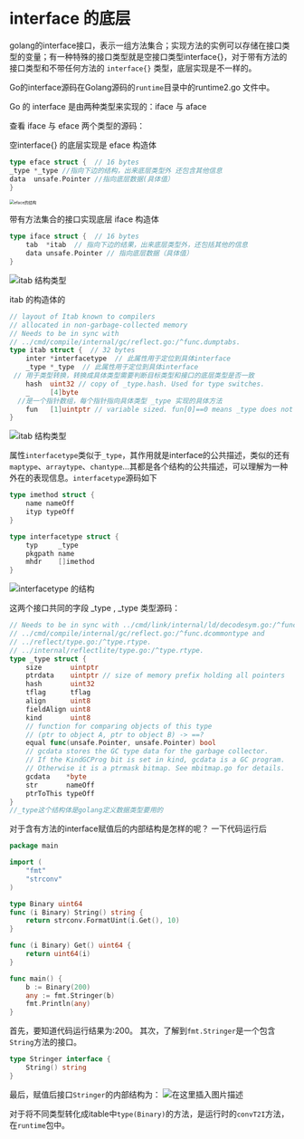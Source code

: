 # interface 的底层

golang的interface接口，表示一组方法集合；实现方法的实例可以存储在接口类型的变量；有一种特殊的接口类型就是空接口类型interface{}，对于带有方法的接口类型和不带任何方法的 `interface{}` 类型，底层实现是不一样的。

Go的interface源码在Golang源码的`runtime`目录中的runtime2.go 文件中。

Go 的 interface 是由两种类型来实现的：iface 与 aface

查看 iface 与 eface 两个类型的源码：

空interface{} 的底层实现是 eface 构造体

```go
type eface struct {  // 16 bytes
_type *_type //指向下边的结构，出来底层类型外 还包含其他信息
data  unsafe.Pointer //指向底层数据(具体值）
}
```
<img src="https://file.longqiuhong.com/markdown/eface_all.png" alt="eface的结构" style="zoom:50%;" />

带有方法集合的接口实现底层 iface 构造体 

```go
type iface struct {  // 16 bytes
	tab  *itab  // 指向下边的结果，出来底层类型外，还包括其他的信息
	data unsafe.Pointer // 指向底层数据（具体值）
}
```

![itab 结构类型](https://file.longqiuhong.com/markdown/eface-20210515192921770.png )

itab 的构造体的

```go
// layout of Itab known to compilers
// allocated in non-garbage-collected memory
// Needs to be in sync with
// ../cmd/compile/internal/gc/reflect.go:/^func.dumptabs.
type itab struct {  // 32 bytes
	inter *interfacetype  // 此属性用于定位到具体interface
	_type *_type  // 此属性用于定位到具体interface
 // 用于类型转换，转换成具体类型需要判断目标类型和接口的底层类型是否一致
	hash  uint32 // copy of _type.hash. Used for type switches.  
	_     [4]byte
  //是一个指针数组，每个指针指向具体类型 _type 实现的具体方法
	fun   [1]uintptr // variable sized. fun[0]==0 means _type does not implement inter.
}
```

![itab 结构类型](https://i6448038.github.io/img/interface/iface_itable.png)    

属性`interfacetype`类似于`_type`，其作用就是interface的公共描述，类似的还有`maptype`、`arraytype`、`chantype`…其都是各个结构的公共描述，可以理解为一种外在的表现信息。`interfacetype`源码如下

```go
type imethod struct {
	name nameOff
	ityp typeOff
}

type interfacetype struct {
	typ     _type
	pkgpath name
	mhdr    []imethod
}
```

![interfacetype 的结构](https://i6448038.github.io/img/interface/iface_all.png)



 这两个接口共同的字段  _type  , _type 类型源码：

```go
// Needs to be in sync with ../cmd/link/internal/ld/decodesym.go:/^func.commonsize,
// ../cmd/compile/internal/gc/reflect.go:/^func.dcommontype and
// ../reflect/type.go:/^type.rtype.
// ../internal/reflectlite/type.go:/^type.rtype.
type _type struct {
	size       uintptr
	ptrdata    uintptr // size of memory prefix holding all pointers
	hash       uint32
	tflag      tflag
	align      uint8
	fieldAlign uint8
	kind       uint8
	// function for comparing objects of this type
	// (ptr to object A, ptr to object B) -> ==?
	equal func(unsafe.Pointer, unsafe.Pointer) bool
	// gcdata stores the GC type data for the garbage collector.
	// If the KindGCProg bit is set in kind, gcdata is a GC program.
	// Otherwise it is a ptrmask bitmap. See mbitmap.go for details.
	gcdata    *byte
	str       nameOff
	ptrToThis typeOff
}
//_type这个结构体是golang定义数据类型要用的
```

对于含有方法的interface赋值后的内部结构是怎样的呢？
一下代码运行后

```go
package main

import (
	"fmt"
	"strconv"
)

type Binary uint64
func (i Binary) String() string {
	return strconv.FormatUint(i.Get(), 10)
}

func (i Binary) Get() uint64 {
	return uint64(i)
}

func main() {
	b := Binary(200)
	any := fmt.Stringer(b)
	fmt.Println(any)
}
```

首先，要知道代码运行结果为:200。
其次，了解到`fmt.Stringer`是一个包含`String`方法的接口。

```go
type Stringer interface {
	String() string
}
```

最后，赋值后接口`Stringer`的内部结构为：
![在这里插入图片描述](https://i6448038.github.io/img/interface/iface_fuzhi.png)

对于将不同类型转化成itable中`type(Binary)`的方法，是运行时的`convT2I`方法，在`runtime`包中。

